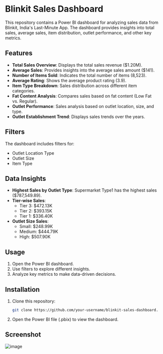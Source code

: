 # Blinkit Sales Dashboard

This repository contains a Power BI dashboard for analyzing sales data from Blinkit, India's Last-Minute App. The dashboard provides insights into total sales, average sales, item distribution, outlet performance, and other key metrics.

## Features
- **Total Sales Overview**: Displays the total sales revenue ($1.20M).
- **Average Sales**: Provides insights into the average sales amount ($141).
- **Number of Items Sold**: Indicates the total number of items (8,523).
- **Average Rating**: Shows the average product rating (3.9).
- **Item Type Breakdown**: Sales distribution across different item categories.
- **Fat Content Analysis**: Compares sales based on fat content (Low Fat vs. Regular).
- **Outlet Performance**: Sales analysis based on outlet location, size, and type.
- **Outlet Establishment Trend**: Displays sales trends over the years.

## Filters
The dashboard includes filters for:
- Outlet Location Type
- Outlet Size
- Item Type

## Data Insights
- **Highest Sales by Outlet Type**: Supermarket Type1 has the highest sales ($787,549.89).
- **Tier-wise Sales**:
  - Tier 3: $472.13K
  - Tier 2: $393.15K
  - Tier 1: $336.40K
- **Outlet Size Sales**:
  - Small: $248.99K
  - Medium: $444.79K
  - High: $507.90K

## Usage
1. Open the Power BI dashboard.
2. Use filters to explore different insights.
3. Analyze key metrics to make data-driven decisions.

## Installation
1. Clone this repository:
   ```sh
   git clone https://github.com/your-username/blinkit-sales-dashboard.git
   ```
2. Open the Power BI file (.pbix) to view the dashboard.

## Screenshot
![image](https://github.com/user-attachments/assets/1a554878-d31d-44fe-9bcf-d7c91b409e84)

